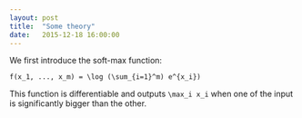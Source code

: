 ```yaml
---
layout: post
title:  "Some theory"
date:   2015-12-18 16:00:00
---
```


We first introduce the soft-max function:
```
f(x_1, ..., x_m) = \log (\sum_{i=1}^m) e^{x_i})
```

This function is differentiable and outputs ```\max_i x_i``` when one of the input is significantly bigger than the other.

